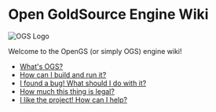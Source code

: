 # **O**pen **G**old**S**ource Engine Wiki

![OGS Logo](https://gitlab.com/BlackPhrase/OGS/blob/master/docs/OGSLogo1280x512.png?raw=true "OGS Logo")

Welcome to the OpenGS (or simply OGS) engine wiki!

* [What's OGS?]()
* [How can I build and run it?](Installation-Notes)
* [I found a bug! What should I do with it?](Reporting-Bugs)
* [How much this thing is legal?](Legality-Notes)
* [I like the project! How can I help?]()